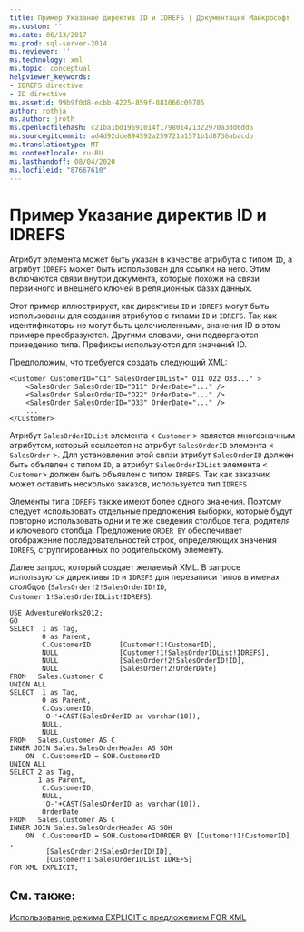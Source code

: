 ```yaml
---
title: Пример Указание директив ID и IDREFS | Документация Майкрософт
ms.custom: ''
ms.date: 06/13/2017
ms.prod: sql-server-2014
ms.reviewer: ''
ms.technology: xml
ms.topic: conceptual
helpviewer_keywords:
- IDREFS directive
- ID directive
ms.assetid: 99b9f0d8-ecbb-4225-859f-881066c09785
author: rothja
ms.author: jroth
ms.openlocfilehash: c21ba1bd19691014f179801421322970a3dd6dd6
ms.sourcegitcommit: ad4d92dce894592a259721a1571b1d8736abacdb
ms.translationtype: MT
ms.contentlocale: ru-RU
ms.lasthandoff: 08/04/2020
ms.locfileid: "87667610"
---
```

# <a name="example-specifying-the-id-and-idrefs-directives"></a>Пример Указание директив ID и IDREFS
  Атрибут элемента может быть указан в качестве атрибута с типом `ID`, а атрибут `IDREFS` может быть использован для ссылки на него. Этим включаются связи внутри документа, которые похожи на связи первичного и внешнего ключей в реляционных базах данных.  
  
 Этот пример иллюстрирует, как директивы `ID` и `IDREFS` могут быть использованы для создания атрибутов с типами `ID` и `IDREFS`. Так как идентификаторы не могут быть целочисленными, значения ID в этом примере преобразуются. Другими словами, они подвергаются приведению типа. Префиксы используются для значений ID.  
  
 Предположим, что требуется создать следующий XML:  
  
```  
<Customer CustomerID="C1" SalesOrderIDList=" O11 O22 O33..." >  
    <SalesOrder SalesOrderID="O11" OrderDate="..." />  
    <SalesOrder SalesOrderID="O22" OrderDate="..." />  
    <SalesOrder SalesOrderID="O33" OrderDate="..." />  
    ...  
</Customer>  
```  
  
 Атрибут `SalesOrderIDList` элемента < `Customer` > является многозначным атрибутом, который ссылается на атрибут `SalesOrderID` элемента < `SalesOrder` >. Для установления этой связи атрибут `SalesOrderID` должен быть объявлен с типом `ID`, а атрибут `SalesOrderIDList` элемента < `Customer`> должен быть объявлен с типом `IDREFS`. Так как заказчик может оставить несколько заказов, используется тип `IDREFS` .  
  
 Элементы типа `IDREFS` также имеют более одного значения. Поэтому следует использовать отдельные предложения выборки, которые будут повторно использовать одни и те же сведения столбцов тега, родителя и ключевого столбца. Предложение `ORDER BY` обеспечивает отображение последовательностей строк, определяющих значения `IDREFS`, сгруппированных по родительскому элементу.  
  
 Далее запрос, который создает желаемый XML. В запросе используются директивы `ID` и `IDREFS` для перезаписи типов в именах столбцов (`SalesOrder!2!SalesOrderID!ID`, `Customer!1!SalesOrderIDList!IDREFS`).  
  
```  
USE AdventureWorks2012;  
GO  
SELECT  1 as Tag,  
        0 as Parent,  
        C.CustomerID       [Customer!1!CustomerID],  
        NULL               [Customer!1!SalesOrderIDList!IDREFS],  
        NULL               [SalesOrder!2!SalesOrderID!ID],  
        NULL               [SalesOrder!2!OrderDate]  
FROM   Sales.Customer C   
UNION ALL   
SELECT  1 as Tag,  
        0 as Parent,  
        C.CustomerID,  
        'O-'+CAST(SalesOrderID as varchar(10)),   
        NULL,  
        NULL  
FROM   Sales.Customer AS C  
INNER JOIN Sales.SalesOrderHeader AS SOH  
    ON  C.CustomerID = SOH.CustomerID  
UNION ALL  
SELECT 2 as Tag,  
       1 as Parent,  
        C.CustomerID,  
        NULL,  
        'O-'+CAST(SalesOrderID as varchar(10)),  
        OrderDate  
FROM   Sales.Customer AS C  
INNER JOIN Sales.SalesOrderHeader AS SOH  
    ON  C.CustomerID = SOH.CustomerIDORDER BY [Customer!1!CustomerID] ,  
         [SalesOrder!2!SalesOrderID!ID],  
         [Customer!1!SalesOrderIDList!IDREFS]  
FOR XML EXPLICIT;  
```  
  
## <a name="see-also"></a>См. также:  
 [Использование режима EXPLICIT с предложением FOR XML](use-explicit-mode-with-for-xml.md)  
  
  

